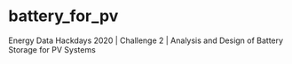 # battery_for_pv
Energy Data Hackdays 2020 | Challenge 2 | Analysis and Design of Battery Storage for PV Systems
